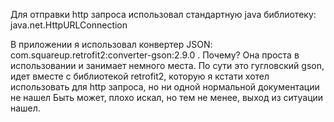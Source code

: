 Для отправки http запроса использовал стандартную java библиотеку: java.net.HttpURLConnection

В приложении я использовал конвертер JSON: com.squareup.retrofit2:converter-gson:2.9.0 . Почему? Она проста в использовании и занимает немного места.
По сути это гугловский gson, идет вместе с библиотекой retrofit2, которую я кстати хотел использовать для http запроса, но ни одной нормальной документации не нашел
Быть может, плохо искал, но тем не менее, выход из ситуации нашел.
